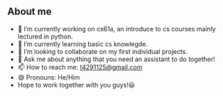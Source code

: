 ## About me




- 🔭 I’m currently working on cs61a, an introduce to cs courses mainly lectured in python.
- 🌱 I’m currently learning basic cs knowlegde.
- 👯 I’m looking to collaborate on my first individual projects.
- 💬 Ask me about anything that you need an assistant to do together!
- 📫 How to reach me: t4291125@gmail.com
- 😄 Pronouns: He/Him
- Hope to work together with you guys!😃


